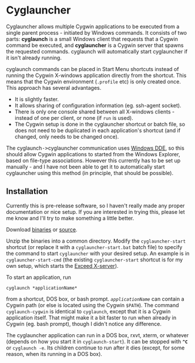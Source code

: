 Cyglauncher
===========

Cyglauncher allows multiple Cygwin applications to be executed from a single
parent process - initiated by Windows commands. It consists of two parts:
**cyglaunch** is a small Windows client that requests that a Cygwin
command be executed, and **cyglauncher** is a Cygwin server that
spawns the requested commands. cyglaunch will automatically start cyglauncher
if it isn't already running.

cyglaunch commands can be placed in Start Menu shortcuts instead of running
the Cygwin X-windows application directly from the shortcut.
This means that the Cygwin environment (`.profile` etc) is only created once.
This approach has several advantages.

  - It is slightly faster.
  - It allows sharing of configuration information (eg. ssh-agent socket).
  - There is only one console shared between all X-windows clients -
instead of one per client, or none (if `run` is used).
  - The Cygwin setup is done in the cyglauncher shortcut or batch file, so
does not need to be duplicated in each application's shortcut
(and if changed, only needs to be changed once).

The cyglaunch<tt>-&gt;</tt>cyglauncher communication uses [Windows DDE](http://msdn.microsoft.com/library/en-us/winui/winui/windowsuserinterface/dataexchange/dynamicdataexchangemanagementlibrary.asp"),
so this should allow Cygwin applications to started from the Windows Explorer,
based on file-type associations. However this currently has to be set up
manually - and I have not been able to get it to automatically start
cyglauncher using this method (in principle, that should be possible).

## Installation

Currently this is pre-release software, so I haven't really made any proper
documentation or nice setup. If you are interested in trying this, please
let me know and I'll try to make something a little better.

Download [binaries](https://hepunx.rl.ac.uk/~adye/software/cygwin/cyglauncher.zip) or [source](https://hepunx.rl.ac.uk/~adye/software/cygwin/cyglauncher-src.zip).

Unzip the binaries into a common directory. Modify the `cyglauncher-start`
shortcut (or replace it with a `cyglauncher-start.bat` batch file)
to specify the command to start `cyglauncher` with your desired setup.
An example is in `cyglauncher-start-cmd` (the existing `cyglauncher-start`
shortcut is for my own setup, which starts
the [Exceed X-server](http://connectivity.hummingbird.com/products/nc/exceed/)).

To start an application, run

```
cyglaunch *applicationName*
```

from a shortcut, DOS box, or bash prompt.
*`applicationName`* can contain a Cygwin path (or else is located using the Cygwin `$PATH`).
The command `cyglaunch-cygwin` is identical to `cyglaunch`,
except that it is a Cygwin application itself.
That might make it a bit faster to run when already in Cygwin (eg. bash prompt), though
I didn't notice any difference.

The cyglauncher application can run in a DOS box, rxvt, xterm, or whatever
(depends on how you start it in `cyglaunch-start`).
It can be stopped with **`^C`** or `cyglaunch -e`.
Its children continue to run after it dies (except, for some reason, when its running
in a DOS box).
